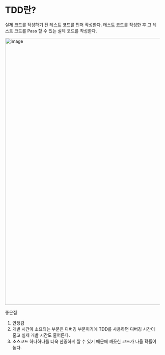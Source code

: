 # TDD란?

실제 코드를 작성하기 전 테스트 코드를 먼저 작성한다. 테스트 코드를 작성한 후 그 테스트 코드를 Pass 할 수 있는 실제 코드를 작성한다.

<img width="867" alt="image" src="https://github.com/pozafly/TIL/assets/59427983/14772568-316b-4308-9915-08b3e11c2605">

좋은점

1. 안정감
2. 개발 시간이 소요되는 부분은 디버깅 부분이기에 TDD를 사용하면 디버깅 시간이 줄고 실제 개발 시간도 줄어든다.
3. 소스코드 하나하나를 더욱 신중하게 짤 수 있기 때문에 깨끗한 코드가 나올 확률이 높다.
